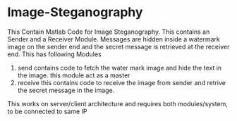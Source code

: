 # Image-Steganography
This Contain Matlab Code for Image Steganography. This contains an Sender and a Receiver Module. Messages are hidden inside a watermark image on the sender end and the secret message is retrieved at the receiver end.
This has following Modules
1. send
  contains code to fetch the water mark image and hide the text in the image. this module act as a master
2. receive
  this contains code to receive the image from sender and retrive the secret message in the image.
  
This works on server/client architecture and requires both modules/system, to be connected to same IP  
